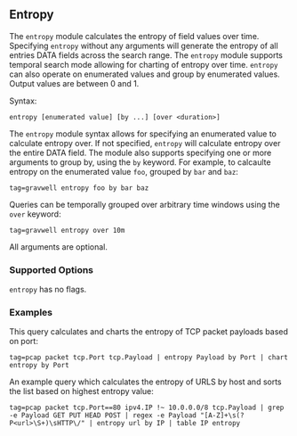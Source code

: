 ## Entropy

The `entropy` module calculates the entropy of field values over time. Specifying `entropy` without any arguments will generate the entropy of all entries DATA fields across the search range. The `entropy` module supports temporal search mode allowing for charting of entropy over time. `entropy` can also operate on enumerated values and group by enumerated values. Output values are between 0 and 1.

Syntax: 

```
entropy [enumerated value] [by ...] [over <duration>]
```

The `entropy` module syntax allows for specifying an enumerated value to calculate entropy over. If not specified, `entropy` will calculate entropy over the entire DATA field. The module also supports specifying one or more arguments to group by, using the `by` keyword. For example, to calcaulte entropy on the enumerated value `foo`, grouped by `bar` and `baz`:

```
tag=gravwell entropy foo by bar baz
```

Queries can be temporally grouped over arbitrary time windows using the `over` keyword:

```
tag=gravwell entropy over 10m
```

All arguments are optional.

### Supported Options

`entropy` has no flags.

### Examples

This query calculates and charts the entropy of TCP packet payloads based on port:

```
tag=pcap packet tcp.Port tcp.Payload | entropy Payload by Port | chart entropy by Port
```

An example query which calculates the entropy of URLS by host and sorts the list based on highest entropy value:

```
tag=pcap packet tcp.Port==80 ipv4.IP !~ 10.0.0.0/8 tcp.Payload | grep -e Payload GET PUT HEAD POST | regex -e Payload "[A-Z]+\s(?P<url>\S+)\sHTTP\/" | entropy url by IP | table IP entropy
```
